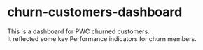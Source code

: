 # churn-customers-dashboard
This is a dashboard for PWC churned customers.<br>
It reflected some key Performance indicators for churn members.

